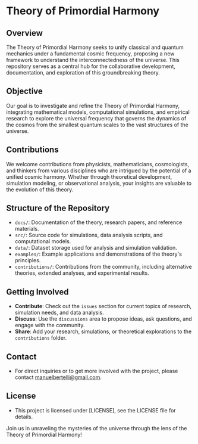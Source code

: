 # Theory of Primordial Harmony

## Overview
The Theory of Primordial Harmony seeks to unify classical and quantum mechanics under a fundamental cosmic frequency, proposing a new framework to understand the interconnectedness of the universe. This repository serves as a central hub for the collaborative development, documentation, and exploration of this groundbreaking theory.

## Objective
Our goal is to investigate and refine the Theory of Primordial Harmony, integrating mathematical models, computational simulations, and empirical research to explore the universal frequency that governs the dynamics of the cosmos from the smallest quantum scales to the vast structures of the universe.

## Contributions
We welcome contributions from physicists, mathematicians, cosmologists, and thinkers from various disciplines who are intrigued by the potential of a unified cosmic harmony. Whether through theoretical development, simulation modeling, or observational analysis, your insights are valuable to the evolution of this theory.

## Structure of the Repository
- `docs/`: Documentation of the theory, research papers, and reference materials.
- `src/`: Source code for simulations, data analysis scripts, and computational models.
- `data/`: Dataset storage used for analysis and simulation validation.
- `examples/`: Example applications and demonstrations of the theory's principles.
- `contributions/`: Contributions from the community, including alternative theories, extended analyses, and experimental results.

## Getting Involved
- **Contribute**: Check out the `issues` section for current topics of research, simulation needs, and data analysis.
- **Discuss**: Use the `discussions` area to propose ideas, ask questions, and engage with the community.
- **Share**: Add your research, simulations, or theoretical explorations to the `contributions` folder.

## Contact
- For direct inquiries or to get more involved with the project, please contact manuelbertelli@gmail.com.

## License
- This project is licensed under [LICENSE], see the LICENSE file for details.

Join us in unraveling the mysteries of the universe through the lens of the Theory of Primordial Harmony!
